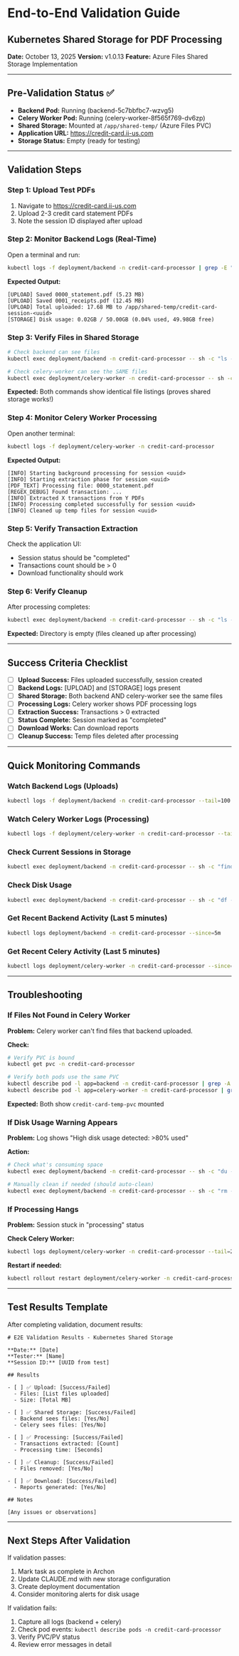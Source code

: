 # End-to-End Validation Guide
## Kubernetes Shared Storage for PDF Processing

**Date:** October 13, 2025
**Version:** v1.0.13
**Feature:** Azure Files Shared Storage Implementation

---

## Pre-Validation Status ✅

- **Backend Pod:** Running (backend-5c7bbfbc7-wzvg5)
- **Celery Worker Pod:** Running (celery-worker-8f565f769-dv6zp)
- **Shared Storage:** Mounted at `/app/shared-temp/` (Azure Files PVC)
- **Application URL:** https://credit-card.ii-us.com
- **Storage Status:** Empty (ready for testing)

---

## Validation Steps

### Step 1: Upload Test PDFs

1. Navigate to https://credit-card.ii-us.com
2. Upload 2-3 credit card statement PDFs
3. Note the session ID displayed after upload

### Step 2: Monitor Backend Logs (Real-Time)

Open a terminal and run:
```bash
kubectl logs -f deployment/backend -n credit-card-processor | grep -E "\[UPLOAD\]|\[STORAGE\]|session"
```

**Expected Output:**
```
[UPLOAD] Saved 0000_statement.pdf (5.23 MB)
[UPLOAD] Saved 0001_receipts.pdf (12.45 MB)
[UPLOAD] Total uploaded: 17.68 MB to /app/shared-temp/credit-card-session-<uuid>
[STORAGE] Disk usage: 0.02GB / 50.00GB (0.04% used, 49.98GB free)
```

### Step 3: Verify Files in Shared Storage

```bash
# Check backend can see files
kubectl exec deployment/backend -n credit-card-processor -- sh -c "ls -lh /app/shared-temp/credit-card-session-*/  2>/dev/null || echo 'No sessions found'"

# Check celery-worker can see the SAME files
kubectl exec deployment/celery-worker -n credit-card-processor -- sh -c "ls -lh /app/shared-temp/credit-card-session-*/  2>/dev/null || echo 'No sessions found'"
```

**Expected:** Both commands show identical file listings (proves shared storage works!)

### Step 4: Monitor Celery Worker Processing

Open another terminal:
```bash
kubectl logs -f deployment/celery-worker -n credit-card-processor
```

**Expected Output:**
```
[INFO] Starting background processing for session <uuid>
[INFO] Starting extraction phase for session <uuid>
[PDF_TEXT] Processing file: 0000_statement.pdf
[REGEX_DEBUG] Found transaction: ...
[INFO] Extracted X transactions from Y PDFs
[INFO] Processing completed successfully for session <uuid>
[INFO] Cleaned up temp files for session <uuid>
```

### Step 5: Verify Transaction Extraction

Check the application UI:
- Session status should be "completed"
- Transactions count should be > 0
- Download functionality should work

### Step 6: Verify Cleanup

After processing completes:
```bash
kubectl exec deployment/backend -n credit-card-processor -- sh -c "ls -la /app/shared-temp/"
```

**Expected:** Directory is empty (files cleaned up after processing)

---

## Success Criteria Checklist

- [ ] **Upload Success:** Files uploaded successfully, session created
- [ ] **Backend Logs:** [UPLOAD] and [STORAGE] logs present
- [ ] **Shared Storage:** Both backend AND celery-worker see the same files
- [ ] **Processing Logs:** Celery worker shows PDF processing logs
- [ ] **Extraction Success:** Transactions > 0 extracted
- [ ] **Status Complete:** Session marked as "completed"
- [ ] **Download Works:** Can download reports
- [ ] **Cleanup Success:** Temp files deleted after processing

---

## Quick Monitoring Commands

### Watch Backend Logs (Uploads)
```bash
kubectl logs -f deployment/backend -n credit-card-processor --tail=100 | grep -E "\[UPLOAD\]|\[STORAGE\]|session|error|ERROR"
```

### Watch Celery Worker Logs (Processing)
```bash
kubectl logs -f deployment/celery-worker -n credit-card-processor --tail=100 | grep -E "session|PDF|extraction|transaction|error|ERROR"
```

### Check Current Sessions in Storage
```bash
kubectl exec deployment/backend -n credit-card-processor -- sh -c "find /app/shared-temp -type d -name 'credit-card-session-*' 2>/dev/null"
```

### Check Disk Usage
```bash
kubectl exec deployment/backend -n credit-card-processor -- sh -c "df -h /app/shared-temp"
```

### Get Recent Backend Activity (Last 5 minutes)
```bash
kubectl logs deployment/backend -n credit-card-processor --since=5m
```

### Get Recent Celery Activity (Last 5 minutes)
```bash
kubectl logs deployment/celery-worker -n credit-card-processor --since=5m
```

---

## Troubleshooting

### If Files Not Found in Celery Worker

**Problem:** Celery worker can't find files that backend uploaded.

**Check:**
```bash
# Verify PVC is bound
kubectl get pvc -n credit-card-processor

# Verify both pods use the same PVC
kubectl describe pod -l app=backend -n credit-card-processor | grep -A 5 "Volumes:"
kubectl describe pod -l app=celery-worker -n credit-card-processor | grep -A 5 "Volumes:"
```

**Expected:** Both show `credit-card-temp-pvc` mounted

### If Disk Usage Warning Appears

**Problem:** Log shows "High disk usage detected: >80% used"

**Action:**
```bash
# Check what's consuming space
kubectl exec deployment/backend -n credit-card-processor -- sh -c "du -sh /app/shared-temp/*"

# Manually clean if needed (should auto-clean)
kubectl exec deployment/backend -n credit-card-processor -- sh -c "rm -rf /app/shared-temp/credit-card-session-*"
```

### If Processing Hangs

**Problem:** Session stuck in "processing" status

**Check Celery Worker:**
```bash
kubectl logs deployment/celery-worker -n credit-card-processor --tail=200 | grep -i error
```

**Restart if needed:**
```bash
kubectl rollout restart deployment/celery-worker -n credit-card-processor
```

---

## Test Results Template

After completing validation, document results:

```
# E2E Validation Results - Kubernetes Shared Storage

**Date:** [Date]
**Tester:** [Name]
**Session ID:** [UUID from test]

## Results

- [ ] ✅ Upload: [Success/Failed]
  - Files: [List files uploaded]
  - Size: [Total MB]

- [ ] ✅ Shared Storage: [Success/Failed]
  - Backend sees files: [Yes/No]
  - Celery sees files: [Yes/No]

- [ ] ✅ Processing: [Success/Failed]
  - Transactions extracted: [Count]
  - Processing time: [Seconds]

- [ ] ✅ Cleanup: [Success/Failed]
  - Files removed: [Yes/No]

- [ ] ✅ Download: [Success/Failed]
  - Reports generated: [Yes/No]

## Notes

[Any issues or observations]
```

---

## Next Steps After Validation

If validation passes:
1. Mark task as complete in Archon
2. Update CLAUDE.md with new storage configuration
3. Create deployment documentation
4. Consider monitoring alerts for disk usage

If validation fails:
1. Capture all logs (backend + celery)
2. Check pod events: `kubectl describe pods -n credit-card-processor`
3. Verify PVC/PV status
4. Review error messages in detail
